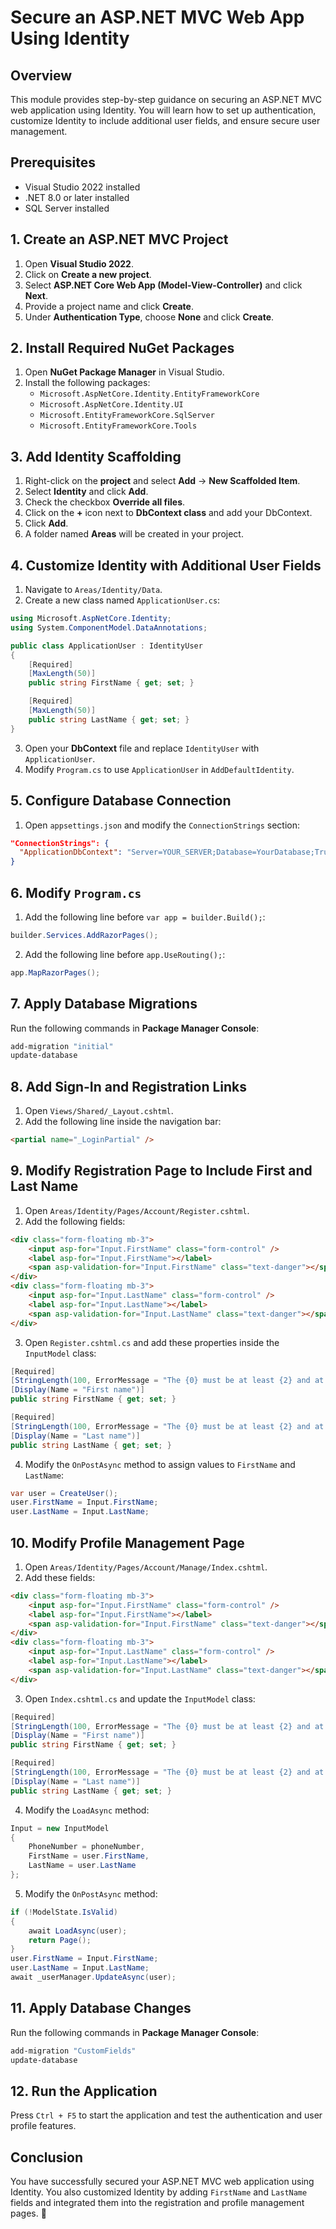 # Secure an ASP.NET MVC Web App Using Identity

## Overview

This module provides step-by-step guidance on securing an ASP.NET MVC web application using Identity. You will learn how to set up authentication, customize Identity to include additional user fields, and ensure secure user management.

## Prerequisites

- Visual Studio 2022 installed
- .NET 8.0 or later installed
- SQL Server installed

## 1. Create an ASP.NET MVC Project

1. Open **Visual Studio 2022**.
2. Click on **Create a new project**.
3. Select **ASP.NET Core Web App (Model-View-Controller)** and click **Next**.
4. Provide a project name and click **Create**.
5. Under **Authentication Type**, choose **None** and click **Create**.

## 2. Install Required NuGet Packages

1. Open **NuGet Package Manager** in Visual Studio.
2. Install the following packages:
   - `Microsoft.AspNetCore.Identity.EntityFrameworkCore`
   - `Microsoft.AspNetCore.Identity.UI`
   - `Microsoft.EntityFrameworkCore.SqlServer`
   - `Microsoft.EntityFrameworkCore.Tools`

## 3. Add Identity Scaffolding

1. Right-click on the **project** and select **Add** → **New Scaffolded Item**.
2. Select **Identity** and click **Add**.
3. Check the checkbox **Override all files**.
4. Click on the **+** icon next to **DbContext class** and add your DbContext.
5. Click **Add**.
6. A folder named **Areas** will be created in your project.

## 4. Customize Identity with Additional User Fields

1. Navigate to `Areas/Identity/Data`.
2. Create a new class named `ApplicationUser.cs`:

```csharp
using Microsoft.AspNetCore.Identity;
using System.ComponentModel.DataAnnotations;

public class ApplicationUser : IdentityUser
{
    [Required]
    [MaxLength(50)]
    public string FirstName { get; set; }

    [Required]
    [MaxLength(50)]
    public string LastName { get; set; }
}
```

3. Open your **DbContext** file and replace `IdentityUser` with `ApplicationUser`.
4. Modify `Program.cs` to use `ApplicationUser` in `AddDefaultIdentity`.

## 5. Configure Database Connection

1. Open `appsettings.json` and modify the `ConnectionStrings` section:

```json
"ConnectionStrings": {
  "ApplicationDbContext": "Server=YOUR_SERVER;Database=YourDatabase;Trusted_Connection=True;MultipleActiveResultSets=true;TrustServerCertificate=True"
}
```

## 6. Modify `Program.cs`

1. Add the following line before `var app = builder.Build();`:

```csharp
builder.Services.AddRazorPages();
```

2. Add the following line before `app.UseRouting();`:

```csharp
app.MapRazorPages();
```

## 7. Apply Database Migrations

Run the following commands in **Package Manager Console**:

```powershell
add-migration "initial"
update-database
```

## 8. Add Sign-In and Registration Links

1. Open `Views/Shared/_Layout.cshtml`.
2. Add the following line inside the navigation bar:

```html
<partial name="_LoginPartial" />
```

## 9. Modify Registration Page to Include First and Last Name

1. Open `Areas/Identity/Pages/Account/Register.cshtml`.
2. Add the following fields:

```html
<div class="form-floating mb-3">
    <input asp-for="Input.FirstName" class="form-control" />
    <label asp-for="Input.FirstName"></label>
    <span asp-validation-for="Input.FirstName" class="text-danger"></span>
</div>
<div class="form-floating mb-3">
    <input asp-for="Input.LastName" class="form-control" />
    <label asp-for="Input.LastName"></label>
    <span asp-validation-for="Input.LastName" class="text-danger"></span>
</div>
```

3. Open `Register.cshtml.cs` and add these properties inside the `InputModel` class:

```csharp
[Required]
[StringLength(100, ErrorMessage = "The {0} must be at least {2} and at max {1} characters long.", MinimumLength = 1)]
[Display(Name = "First name")]
public string FirstName { get; set; }

[Required]
[StringLength(100, ErrorMessage = "The {0} must be at least {2} and at max {1} characters long.", MinimumLength = 1)]
[Display(Name = "Last name")]
public string LastName { get; set; }
```

4. Modify the `OnPostAsync` method to assign values to `FirstName` and `LastName`:

```csharp
var user = CreateUser();
user.FirstName = Input.FirstName;
user.LastName = Input.LastName;
```

## 10. Modify Profile Management Page

1. Open `Areas/Identity/Pages/Account/Manage/Index.cshtml`.
2. Add these fields:

```html
<div class="form-floating mb-3">
    <input asp-for="Input.FirstName" class="form-control" />
    <label asp-for="Input.FirstName"></label>
    <span asp-validation-for="Input.FirstName" class="text-danger"></span>
</div>
<div class="form-floating mb-3">
    <input asp-for="Input.LastName" class="form-control" />
    <label asp-for="Input.LastName"></label>
    <span asp-validation-for="Input.LastName" class="text-danger"></span>
</div>
```

3. Open `Index.cshtml.cs` and update the `InputModel` class:

```csharp
[Required]
[StringLength(100, ErrorMessage = "The {0} must be at least {2} and at max {1} characters long.", MinimumLength = 1)]
[Display(Name = "First name")]
public string FirstName { get; set; }

[Required]
[StringLength(100, ErrorMessage = "The {0} must be at least {2} and at max {1} characters long.", MinimumLength = 1)]
[Display(Name = "Last name")]
public string LastName { get; set; }
```

4. Modify the `LoadAsync` method:

```csharp
Input = new InputModel
{
    PhoneNumber = phoneNumber,
    FirstName = user.FirstName,
    LastName = user.LastName
};
```

5. Modify the `OnPostAsync` method:

```csharp
if (!ModelState.IsValid)
{
    await LoadAsync(user);
    return Page();
}
user.FirstName = Input.FirstName;
user.LastName = Input.LastName;
await _userManager.UpdateAsync(user);
```

## 11. Apply Database Changes

Run the following commands in **Package Manager Console**:

```powershell
add-migration "CustomFields"
update-database
```

## 12. Run the Application

Press `Ctrl + F5` to start the application and test the authentication and user profile features.

## Conclusion

You have successfully secured your ASP.NET MVC web application using Identity. You also customized Identity by adding `FirstName` and `LastName` fields and integrated them into the registration and profile management pages. 🎉


